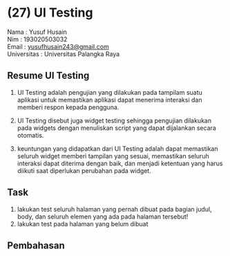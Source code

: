 # (27) UI Testing

Nama : Yusuf Husain <br>
Nim : 193020503032 <br>
Email : yusufhusain243@gmail.com <br>
Universitas : Universitas Palangka Raya

## Resume UI Testing

1. UI Testing adalah pengujian yang dilakukan pada tampilam suatu aplikasi untuk memastikan aplikasi dapat menerima interaksi dan memberi respon kepada pengguna.

2. UI Testing disebut juga widget testing sehingga pengujian dilakukan pada widgets dengan menuliskan script yang dapat dijalankan secara otomatis.

3. keuntungan yang didapatkan dari UI Testing adalah dapat memastikan seluruh widget memberi tampilan yang sesuai, memastikan seluruh interaksi dapat diterima dengan baik, dan menjadi ketentuan yang harus diikuti saat diperlukan perubahan pada widget.

## Task

1. lakukan test seluruh halaman yang pernah dibuat pada bagian judul, body, dan seluruh elemen yang ada pada halaman tersebut!
2. lakukan test pada halaman yang belum dibuat

## Pembahasan
